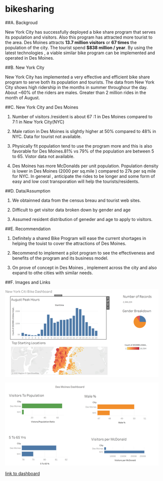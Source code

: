 # bikesharing

##A. Backgroud

New York City has successfully deployed a bike share program that serves its population and visitors.
Also this program has attracted more tourist to the area. Des Moines attracts **13.7 million visitors** 
or **67 times** the population of the city. The tourist spend **$838 million / year**.
By using the latest technologies , a viable similar bike program can be implemented and operated in Des Moines.

##B. New York City

New York City has implemented a very effective and efficient bike share program to serve both its population and tourists.
The data from New York City shows high ridership in the months in summer throughour the day. About ~60% of the riders are males.
Greater than 2 million rides in the month of August. 


##C. New York City and Des Moines

1. Number of visitors /resident is about 67 :1 in Des Moines compared to 7:1 in New York City(NYC)

2. Male ration in Des Moines is slightly higher at 50% compared to 48% in NYC. Data for tourist not available.

3. Physically fit population tend to use the program more and this is also favorable for Des Moines.81% vs 79% of the population 
are between 5 to 65. Vistor data not available.

4. Des Moines has more McDonalds per unit population.  Population density is lower in Des Moines (2000 per sq.mile )
compared to 27k per sq mile for NYC. In general , anticipate the rides to be longer and some form of easy and low cost 
transporation will help the tourists/residents.

##D. Data/Assumption
1. We obtainned data from the census breau and tourist web sites.

2. Difficult to get visitor data broken down by gender and age

3. Assumed resident distribution of geneder and age to apply to visitors.

##E. Recommendation
1.  Definitely a shared Bike Program will ease the current shortages in helping the touist to cover the attractions of Des Moines.

2. Recommend to implement a pilot program to see the effectiveness and benefits of the program and its business model.

3. On prove of concept in Des Moines , implement across the city and also expand to othe cities with similar needs.

##F. Images and Links

![](nyc.png)

![](des_moines_dashboard.png)

[link to dashboard](https://public.tableau.com/profile/lakshmanan.karuppiah#!/vizhome/DesMoines-case/DesMoinesBikeRental?publish=yes "link to dashboard")